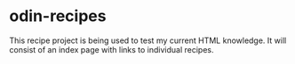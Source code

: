# odin-recipes
This recipe project is being used to test my current HTML knowledge.
It will consist of an index page with links to individual recipes.    